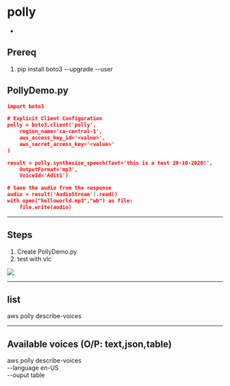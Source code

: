 # polly
* 

## Prereq
1. pip install boto3 --upgrade --user

## PollyDemo.py
````json
import boto3

# Explicit Client Configuration
polly = boto3.client('polly',
    region_name='ca-central-1',
    aws_access_key_id='<value>',
    aws_secret_access_key='<value>'
)

result = polly.synthesize_speech(Text='this is a test 20-10-2020!',
    OutputFormat='mp3',
    VoiceId='Aditi')

# Save the audio from the response
audio = result['AudioStream'].read()
with open("helloworld.mp3","wb") as file:
    file.write(audio)
````

---

## Steps
1. Create PollyDemo.py
2. test with vlc

[<img src="https://i.imgur.com/B6yVz7A.png">](https://i.imgur.com/B6yVz7A.png)

---

## list 
aws polly describe-voices

---

## Available voices (O/P: text,json,table)
aws polly describe-voices \
--language en-US \
--ouput table
